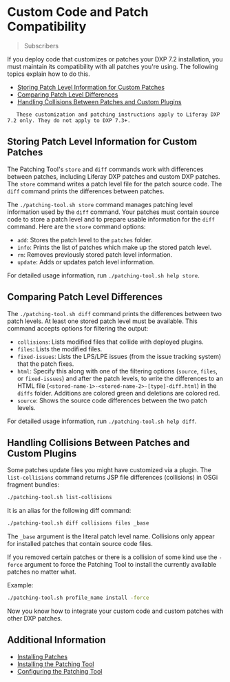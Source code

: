 # Custom Code and Patch Compatibility

> Subscribers

If you deploy code that customizes or patches your DXP 7.2 installation, you must maintain its compatibility with all patches you're using. The following topics explain how to do this.

-   [Storing Patch Level Information for Custom Patches](#storing-patch-level-information-for-custom-patches)
-   [Comparing Patch Level Differences](#comparing-patch-level-differences)
-   [Handling Collisions Between Patches and Custom Plugins](#handling-collisions-between-patches-and-custom-plugins)

```important::
   These customization and patching instructions apply to Liferay DXP 7.2 only. They do not apply to DXP 7.3+.
```

## Storing Patch Level Information for Custom Patches

The Patching Tool's `store` and `diff` commands work with differences between patches, including Liferay DXP patches and custom DXP patches. The `store` command writes a patch level file for the patch source code. The `diff` command prints the differences between patches.

The `./patching-tool.sh store` command manages patching level information used by the `diff` command. Your patches must contain source code to store a patch level and to prepare usable information for the `diff` command. Here are the `store` command options:

-   `add`: Stores the patch level to the `patches` folder.
-   `info`: Prints the list of patches which make up the stored patch level.
-   `rm`: Removes previously stored patch level information.
-   `update`: Adds or updates patch level information.

For detailed usage information, run `./patching-tool.sh help store`.

## Comparing Patch Level Differences

The `./patching-tool.sh diff` command prints the differences between two patch levels. At least one stored patch level must be available. This command accepts options for filtering the output:

-   `collisions`: Lists modified files that collide with deployed plugins.
-   `files`: Lists the modified files.
-   `fixed-issues`: Lists the LPS/LPE issues (from the issue tracking system) that the patch fixes.
-   `html`: Specify this along with one of the filtering options (`source`, `files`, or `fixed-issues`) and after the patch levels, to write the differences to an HTML file (`<stored-name-1>-<stored-name-2>-[type]-diff.html`) in the `diffs` folder. Additions are colored green and deletions are colored red.
-   `source`: Shows the source code differences between the two patch levels.

For detailed usage information, run `./patching-tool.sh help diff`.

## Handling Collisions Between Patches and Custom Plugins

Some patches update files you might have customized via a plugin. The `list-collisions` command returns JSP file differences (collisions) in OSGi fragment bundles:

```bash
./patching-tool.sh list-collisions
```

It is an alias for the following diff command:

```bash
./patching-tool.sh diff collisions files _base
```

The `_base` argument is the literal patch level name. Collisions only appear for installed patches that contain source code files.

If you removed certain patches or there is a collision of some kind use the `-force` argument to force the Patching Tool to install the currently available patches no matter what.

Example:

```bash
./patching-tool.sh profile_name install -force
```

Now you know how to integrate your custom code and custom patches with other DXP patches.

## Additional Information

-   [Installing Patches](../installing-patches.md)
-   [Installing the Patching Tool](../installing-the-patching-tool.md)
-   [Configuring the Patching Tool](../configuring-the-patching-tool.md)
